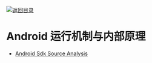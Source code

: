 [![返回目录](https://parg.co/UGo)](https://github.com/wxyyxc1992/Awesome-Reference) 
 
 
# Android 运行机制与内部原理

- [Android Sdk Source Analysis](https://github.com/LittleFriendsGroup/AndroidSdkSourceAnalysis)

